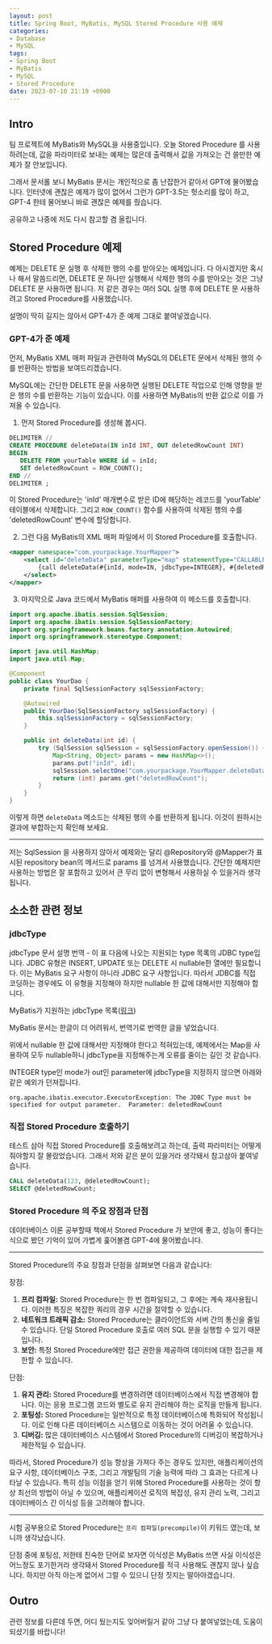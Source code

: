 ```yaml
---
layout: post
title: Spring Boot, MyBatis, MySQL Stored Procedure 사용 예제
categories:
- Database
- MySQL
tags:
- Spring Boot
- MyBatis
- MySQL
- Stored Procedure
date: 2023-07-10 21:19 +0900
---
```

## Intro

팀 프로젝트에 MyBatis와 MySQL을 사용중입니다. 오늘 Stored Procedure 를 사용하려는데, 값을 파라미터로 보내는 예제는 많은데 출력해서 값을 가져오는 건 쓸만한 예제가 잘 안보입니다.

그래서 문서롤 보니 MyBatis 문서는 개인적으로 좀 난잡한거 같아서 GPT에 물어봤습니다. 인터넷에 괜찮은 예제가 많이 없어서 그런가 GPT-3.5는 헛소리를 많이 하고, GPT-4 한테 물어보니 바로 괜찮은 예제를 줬습니다.

공유하고 나중에 저도 다시 참고할 겸 올립니다.

## Stored Procedure 예제

예제는 DELETE 문 실행 후 삭제한 행의 수를 받아오는 예제입니다. 다 아시겠지만 혹시나 해서 말씀드리면, DELETE 문 하나만 실행해서 삭제한 행의 수를 받아오는 것은 그냥 DELETE 문 사용하면 됩니다. 저 같은 경우는 여러 SQL 실행 후에 DELETE 문 사용하려고 Stored Procedure를 사용했습니다.

설명이 딱히 길지는 않아서 GPT-4가 준 예제 그대로 붙여넣겠습니다.

### GPT-4가 준 예제

먼저, MyBatis XML 매퍼 파일과 관련하여 MySQL의 DELETE 문에서 삭제된 행의 수를 반환하는 방법을 보여드리겠습니다.

MySQL에는 간단한 DELETE 문을 사용하면 실행된 DELETE 작업으로 인해 영향을 받은 행의 수를 반환하는 기능이 있습니다. 이를 사용하면 MyBatis의 반환 값으로 이를 가져올 수 있습니다.

1. 먼저 Stored Procedure를 생성해 봅시다.

```sql
DELIMITER //
CREATE PROCEDURE deleteData(IN inId INT, OUT deletedRowCount INT)
BEGIN
   DELETE FROM yourTable WHERE id = inId;
   SET deletedRowCount = ROW_COUNT();
END //
DELIMITER ;
```

이 Stored Procedure는 'inId' 매개변수로 받은 ID에 해당하는 레코드를 'yourTable' 테이블에서 삭제합니다. 그리고 `ROW_COUNT()` 함수를 사용하여 삭제된 행의 수를 'deletedRowCount' 변수에 할당합니다.

2. 그런 다음 MyBatis의 XML 매퍼 파일에서 이 Stored Procedure를 호출합니다.

```xml
<mapper namespace="com.yourpackage.YourMapper">
    <select id="deleteData" parameterType="map" statementType="CALLABLE">
        {call deleteData(#{inId, mode=IN, jdbcType=INTEGER}, #{deletedRowCount, mode=OUT, jdbcType=INTEGER})}
    </select>
</mapper>
```

3. 마지막으로 Java 코드에서 MyBatis 매퍼를 사용하여 이 메소드를 호출합니다.

```java
import org.apache.ibatis.session.SqlSession;
import org.apache.ibatis.session.SqlSessionFactory;
import org.springframework.beans.factory.annotation.Autowired;
import org.springframework.stereotype.Component;

import java.util.HashMap;
import java.util.Map;

@Component
public class YourDao {
    private final SqlSessionFactory sqlSessionFactory;

    @Autowired
    public YourDao(SqlSessionFactory sqlSessionFactory) {
        this.sqlSessionFactory = sqlSessionFactory;
    }

    public int deleteData(int id) {
        try (SqlSession sqlSession = sqlSessionFactory.openSession()) {
            Map<String, Object> params = new HashMap<>();
            params.put("inId", id);
            sqlSession.selectOne("com.yourpackage.YourMapper.deleteData", params);
            return (int) params.get("deletedRowCount");
        }
    }
}
```

이렇게 하면 `deleteData` 메소드는 삭제된 행의 수를 반환하게 됩니다. 이것이 원하시는 결과에 부합하는지 확인해 보세요.

---

저는 SqlSession 을 사용하지 않아서 예제와는 달리 @Repository와 @Mapper가 표시된 repository bean의 메서드로 params 를 넘겨서 사용했습니다. 간단한 예제지만 사용하는 방법은 잘 포함하고 있어서 큰 무리 없이 변형해서 사용하실 수 있을거라 생각됩니다.

## 소소한 관련 정보

### jdbcType

jdbcType 문서 설명 번역 - 이 표 다음에 나오는 지원되는 type 목록의 JDBC type입니다. JDBC 유형은 INSERT, UPDATE 또는 DELETE 시 nullable한 열에만 필요합니다. 이는 MyBatis 요구 사항이 아니라 JDBC 요구 사항입니다. 따라서 JDBC를 직접 코딩하는 경우에도 이 유형을 지정해야 하지만 nullable 한 값에 대해서만 지정해야 합니다.

MyBatis가 지원하는 jdbcType 목록([링크](https://mybatis.org/mybatis-3/ko/sqlmap-xml.html#%EC%A7%80%EC%9B%90%EB%90%98%EB%8A%94-jdbc-%ED%83%80%EC%9E%85))

MyBatis 문서는 한글이 더 어려워서, 번역기로 번역한 글을 넣었습니다.

위에서 nullable 한 값에 대해서만 지정해야 한다고 적혀있는데, 예제에서는 Map을 사용하여 모두 nullable하니 jdbcType을 지정해주는게 오류를 줄이는 길인 것 같습니다.

INTEGER type인 mode가 out인 parameter에 jdbcType을 지정하지 않으면 아래와 같은 예외가 던져집니다.

```
org.apache.ibatis.executor.ExecutorException: The JDBC Type must be specified for output parameter.  Parameter: deletedRowCount
```

### 직접 Stored Procedure 호출하기

테스트 삼아 직접 Stored Procedure를 호출해보려고 하는데, 출력 파라미터는 어떻게 줘야할지 잘 몰랐었습니다. 그래서 저와 같은 분이 있을거라 생각돼서 참고삼아 붙여넣습니다.

```sql
CALL deleteData(123, @deletedRowCount);
SELECT @deletedRowCount;
```

### Stored Procedure 의 주요 장점과 단점

데이터베이스 이론 공부할때 책에서 Stored Procedure 가 보안에 좋고, 성능이 좋다는 식으로 봤던 기억이 있어 가볍게 훑어볼겸 GPT-4에 물어봤습니다.

---

Stored Procedure의 주요 장점과 단점을 살펴보면 다음과 같습니다:

장점:
1. **프리 컴파일:** Stored Procedure는 한 번 컴파일되고, 그 후에는 계속 재사용됩니다. 이러한 특징은 복잡한 쿼리의 경우 시간을 절약할 수 있습니다.
2. **네트워크 트래픽 감소:** Stored Procedure는 클라이언트와 서버 간의 통신을 줄일 수 있습니다. 단일 Stored Procedure 호출로 여러 SQL 문을 실행할 수 있기 때문입니다.
3. **보안:** 특정 Stored Procedure에만 접근 권한을 제공하여 데이터에 대한 접근을 제한할 수 있습니다.

단점:
1. **유지 관리:** Stored Procedure를 변경하려면 데이터베이스에서 직접 변경해야 합니다. 이는 응용 프로그램 코드와 별도로 유지 관리해야 하는 로직을 만들게 됩니다.
2. **포팅성:** Stored Procedure는 일반적으로 특정 데이터베이스에 특화되어 작성됩니다. 이로 인해 다른 데이터베이스 시스템으로 이동하는 것이 어려울 수 있습니다.
3. **디버깅:** 많은 데이터베이스 시스템에서 Stored Procedure의 디버깅이 복잡하거나 제한적일 수 있습니다.

따라서, Stored Procedure가 성능 향상을 가져다 주는 경우도 있지만, 애플리케이션의 요구 사항, 데이터베이스 구조, 그리고 개발팀의 기술 능력에 따라 그 효과는 다르게 나타날 수 있습니다. 특히 성능 이점을 얻기 위해 Stored Procedure를 사용하는 것이 항상 최선의 방법이 아닐 수 있으며, 애플리케이션 로직의 복잡성, 유지 관리 노력, 그리고 데이터베이스 간 이식성 등을 고려해야 합니다.

---

시험 공부용으로 Stored Procedure는 `프리 컴파일(precompile)`이 키워드 였는데, 보니까 생각났습니다.

단점 중에 포팅성, 저한테 친숙한 단어로 보자면 이식성은 MyBatis 쓰면 사실 이식성은 어느정도 포기한거라 생각돼서 Stored Procedure를 적극 사용해도 괜찮지 않나 싶습니다. 하지만 아직 아는게 없어서 그럴 수 있으니 단정 짓지는 말아야겠습니다.

## Outro

관련 정보를 다른데 두면, 어디 뒀는지도 잊어버릴거 같아 그냥 다 붙여넣었는데, 도움이 되셨기를 바랍니다!
